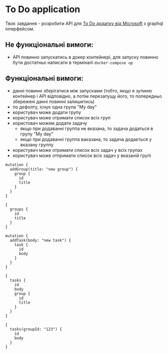 # To Do application

Твоє завдання - розробити API для [To Do додатку від Microsoft](https://to-do.office.com/) з graphql інтерфейсом.

## Не функціональні вимоги:
- API повинно запускатись в докер контейнері, для запуску повинно бути достатньо написати в терміналі `docker-compose up`

## Функціональні вимоги:
- данні повинні зберігатися між запусками (тобто, якщо я зупиню контейнер і API відповідно, а потім перезапущу його, то попередньо збережені данні повинні залишитись)
- по дефолту, існує одна група "My day"
- користувач може додати групу
- користувач може отримати список всіх груп
- користовач можем додати задачу
  - якщо при додаванні группа не вказана, то задача додаться в групу "My day"
  - якщо при додаванні группа ваказана, то задача додається у вказану группу 
- користувач може отримати список всіх задач у всіх групах
- користувач може отпримати список всіх задач у вказаній групі  

```gql
mutation {
  addGroup(title: "new group") {
    group {
      id
      title
    }
  }
}
```


```gql
{
  groups {
    id
    title
  }
}
```


```gql
mutation {
  addTask(body: "new task") {
    task {
      id
      body
    }
  }
}
```

```gql
{
  tasks {
    id
    body
    group {
      id
      title
    }
  }
}
```

```gql
{
  tasks(groupId: "123") {
    id
    body
  }
}
```
